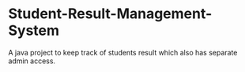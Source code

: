# Student-Result-Management-System
A java project to keep track of students result which also has separate admin access.
